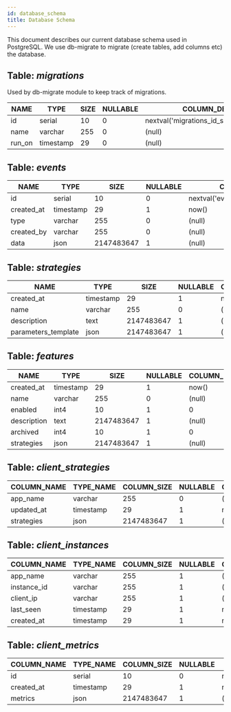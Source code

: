 ```yaml
---
id: database_schema
title: Database Schema
---
```



This document describes our current database schema used in PostgreSQL. 
We use db-migrate to migrate (create tables, add columns etc) the database.  

## Table: _migrations_

Used by db-migrate module to keep track of migrations. 

| NAME        | TYPE      | SIZE        | NULLABLE | COLUMN_DEF                             |
| ----------- | --------- | ----------- | -------- | -------------------------------------- |
| id          | serial    | 10          | 0        | nextval('migrations_id_seq'::regclass) |
| name        | varchar   | 255         | 0        | (null)                                 |
| run_on      | timestamp | 29          | 0        | (null)                                 |

## Table: _events_
| NAME        | TYPE      | SIZE        | NULLABLE | COLUMN_DEF                         |                         
| ----------- | --------- | ----------- | -------- | ---------------------------------- |
| id          | serial    | 10          | 0        | nextval('events_id_seq'::regclass) |
| created_at  | timestamp | 29          | 1        | now()                              |
| type        | varchar   | 255         | 0        | (null)                             |
| created_by  | varchar   | 255         | 0        | (null)                             | 
| data        | json      | 2147483647  | 1        | (null)                             |


## Table: _strategies_
| NAME                | TYPE      | SIZE        | NULLABLE | COLUMN_DEF | 
| ------------------- | --------- | ----------- | -------- | ---------- | 
| created_at          | timestamp | 29          | 1        | now()      | 
| name                | varchar   | 255         | 0        | (null)     | 
| description         | text      | 2147483647  | 1        | (null)     | 
| parameters_template | json      | 2147483647  | 1        | (null)     | 


## Table: _features_

| **NAME**       | **TYPE**      | **SIZE**        | **NULLABLE** | **COLUMN_DEF** | **COMMENT**    |
| -------------  | ---------     | -----------     | ------------ | -------------- | -----------    |
| created_at     | timestamp     | 29              | 1            | now()          |                |
| name           | varchar       | 255             | 0            | (null)         |                |
| enabled        | int4          | 10              | 1            | 0              |                |
| description    | text          | 2147483647      | 1            | (null)         |                |
| archived       | int4          | 10              | 1            | 0              |                |
| strategies     | json          | 2147483647      | 1            | (null)         |                | 


## Table: _client_strategies_

| COLUMN_NAME | TYPE_NAME | COLUMN_SIZE | NULLABLE | COLUMN_DEF | 
| ----------- | --------- | ----------- | -------- | ---------- | 
| app_name    | varchar   | 255         | 0        | (null)     | 
| updated_at  | timestamp | 29          | 1        | now()      | 
| strategies  | json      | 2147483647  | 1        | (null)     |


## Table: _client_instances_

| COLUMN_NAME | TYPE_NAME | COLUMN_SIZE | NULLABLE | COLUMN_DEF |
| ----------- | --------- | ----------- | -------- | ---------- |
| app_name    | varchar   | 255         | 1        | (null)     |
| instance_id | varchar   | 255         | 1        | (null)     |
| client_ip   | varchar   | 255         | 1        | (null)     |
| last_seen   | timestamp | 29          | 1        | now()      |
| created_at  | timestamp | 29          | 1        | now()      |

## Table: _client_metrics_

| COLUMN_NAME | TYPE_NAME | COLUMN_SIZE | NULLABLE | COLUMN_DEF |                                 
| ----------- | --------- | ----------- | -------- | ------------------------------------------ | 
| id          | serial    | 10          | 0        | nextval('client_metrics_id_seq'::regclass) | 
| created_at  | timestamp | 29          | 1        | now() |                                      
| metrics     | json      | 2147483647  | 1        | (null) |                                     
